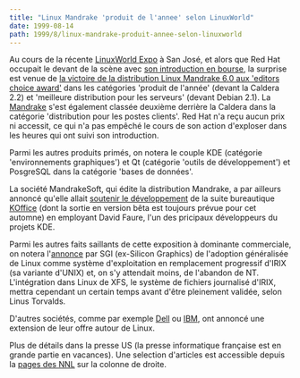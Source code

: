```yaml
---
title: "Linux Mandrake 'produit de l'annee' selon LinuxWorld"
date: 1999-08-14
path: 1999/8/linux-mandrake-produit-annee-selon-linuxworld
---
```


<P> Au cours de la récente <A HREF="http://www.linuxworld.com/linuxworld/linuxworldtoday/">LinuxWorld
Expo</A> à San José, et alors que  Red
Hat occupait le devant de la scène avec <A HREF="http://www.yahoo.fr/actualite/19990812/multimedia/2594.html">son
introduction en bourse</A>, la surprise est venue de <A HREF="http://www.linuxworld.com/linuxworld/lw-1999-08/lw-08-penguin_1.html">la
victoire de la distribution Linux Mandrake 6.0 aux 'editors choice
award'</A> dans les catégories 'produit de l'année' (devant la Caldera
2.2) et 'meilleure distribution pour les serveurs' (devant Debian 2.1). La
<A HREF="http://www.linux-mandrake.com/">Mandrake</A> s'est également
classée deuxième derrière la Caldera dans la catégorie 'distribution
pour les postes clients'. Red Hat n'a reçu aucun prix ni accessit, ce
qui n'a pas empêché le cours de son action d'exploser dans les heures qui
ont suivi son introduction.</P>

<P> Parmi les autres produits primés, on notera le couple KDE (catégorie
'environnements graphiques') et Qt (catégorie 'outils de développement')
et PosgreSQL dans la catégorie 'bases de données'.  </P>

<P> La société MandrakeSoft, qui édite la distribution
Mandrake, a par ailleurs annoncé qu'elle allait <A HREF="http://www.linux-mandrake.com/en/koffice.php3">soutenir
le développement</A> de la suite bureautique <A HREF="http://koffice.kde.org">KOffice</A> (dont la sortie en version
bêta est toujours prévue pour cet automne) en employant David Faure,
l'un des pricipaux développeurs du projets KDE.  </P>

<P> Parmi les autres faits saillants de cette
exposition à dominante commerciale, on notera l'<A HREF="http://www.zdnet.fr/cgi-bin/a_actu.pl?File_ini=a_actu.zd&amp;ID=10407">annonce</A>
par SGI (ex-Silicon Graphics) de l'adoption généralisée de Linux comme
système d'exploitation en remplacement progressif d'IRIX (sa variante
d'UNIX) et, on s'y attendait moins, de l'abandon de NT. L'intégration
dans Linux de XFS, le système de fichiers journalisé d'IRIX, mettra
cependant un certain temps avant d'être pleinement validée, selon Linus
Torvalds. </P>

<P> D'autres sociétés, comme par exemple <A HREF="http://www.yahoo.fr/actualite/19990809/multimedia/2568.html">Dell</A>
ou <A HREF="http://www.yahoo.fr/actualite/19990806/multimedia/zdition2.html">IBM</A>,
ont annoncé une extension de leur offre autour de Linux.  </P>

<P> Plus de détails dans la presse US (la presse informatique française
est en grande partie en vacances). Une selection d'articles est accessible
depuis la <A HREF="http://www.linux-center.org/news/">pages des NNL</A>
sur la colonne de droite.  </P>


